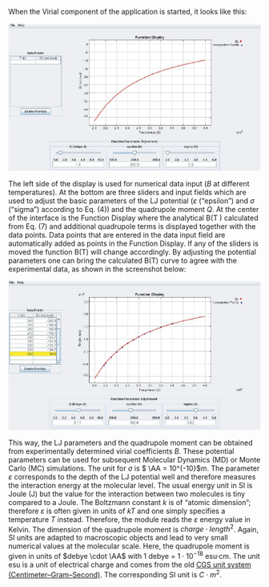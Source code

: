 

When the Virial component of the application is started, it looks like this:

![](<./Virial BL1.jpg>)

The left side of the display is used for numerical data input (*B* at different temperatures). At the bottom are
three sliders and input fields which are used to adjust the basic parameters of the LJ potential ($\varepsilon$ (“epsilon”) and $\sigma$ (“sigma”) according to Eq. (4)) and the quadrupole moment *Q*. At the center of the interface is the
Function Display where the analytical B(T ) calculated from Eq. (7) and additional quadrupole terms is
displayed together with the data points.
Data points that are entered in the data input field are automatically added as points in the Function
Display. If any of the sliders is moved the function B(T) will change accordingly. By adjusting the potential
parameters one can bring the calculated B(T) curve to agree with the experimental data, as shown in the
screenshot below:

![](<./Virial BL2.jpg>)

This way, the LJ parameters and the quadrupole moment can be obtained from experimentally determined
virial coefficients *B*. These potential parameters can be used for subsequent Molecular Dynamics (MD) or
Monte Carlo (MC) simulations.
The unit for $\sigma$ is $ \AA = 10^{-10}$m. The parameter $\varepsilon$ corresponds to the depth of the LJ potential well
and therefore measures the interaction energy at the molecular level. The usual energy unit in SI is Joule
(J) but the value for the interaction between two molecules is tiny compared to a Joule. The Boltzmann
constant *k* is of “atomic dimension”; therefore $\varepsilon$ is often given in units of *kT* and one simply specifies a
temperature *T* instead. Therefore, the module reads the $\varepsilon$ energy value in Kelvin. The dimension of the
quadrupole moment is $charge \cdot length^2$. Again, SI units are adapted to macroscopic objects and lead to very
small numerical values at the molecular scale. Here, the quadrupole moment is given in units of $debye \cdot \AA$
with 1 debye = $1 \cdot 10^{-18}$ esu·cm. The unit esu is a unit of electrical charge and comes from the old [CGS unit system (Centimeter–Gram–Second)](http://en.wikipedia.org/wiki/Statcoulomb).  The corresponding SI unit is $C \cdot m^2$.